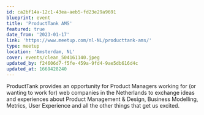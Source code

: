 ```yaml
---
id: ca2bf14a-12c1-43ea-aeb5-fd23e29a9691
blueprint: event
title: 'ProductTank AMS'
featured: true
date_from: '2023-01-17'
link: 'https://www.meetup.com/nl-NL/producttank-ams/'
type: meetup
location: 'Amsterdam, NL'
cover: events/clean_504161140.jpeg
updated_by: f24606d7-f5fe-459a-9fd4-9ae5db616d4c
updated_at: 1669428240
---
```

ProductTank provides an opportunity for Product Managers working for (or wanting to work for) web companies in the Netherlands to exchange ideas and experiences about Product Management & Design, Business Modelling, Metrics, User Experience and all the other things that get us excited.
